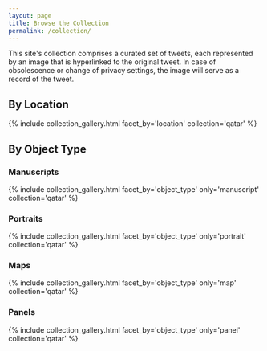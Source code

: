 ```yaml
---
layout: page
title: Browse the Collection
permalink: /collection/
---
```


This site's collection comprises a curated set of tweets, each represented by an image that is hyperlinked to the original tweet. In case of obsolescence or change of privacy settings, the image will serve as a record of the tweet.

## By Location
{% include collection_gallery.html facet_by='location' collection='qatar' %}

## By Object Type

### Manuscripts
{% include collection_gallery.html facet_by='object_type' only='manuscript' collection='qatar' %}
### Portraits
{% include collection_gallery.html facet_by='object_type' only='portrait' collection='qatar' %}
### Maps
{% include collection_gallery.html facet_by='object_type' only='map' collection='qatar' %}
### Panels
{% include collection_gallery.html facet_by='object_type' only='panel' collection='qatar' %}